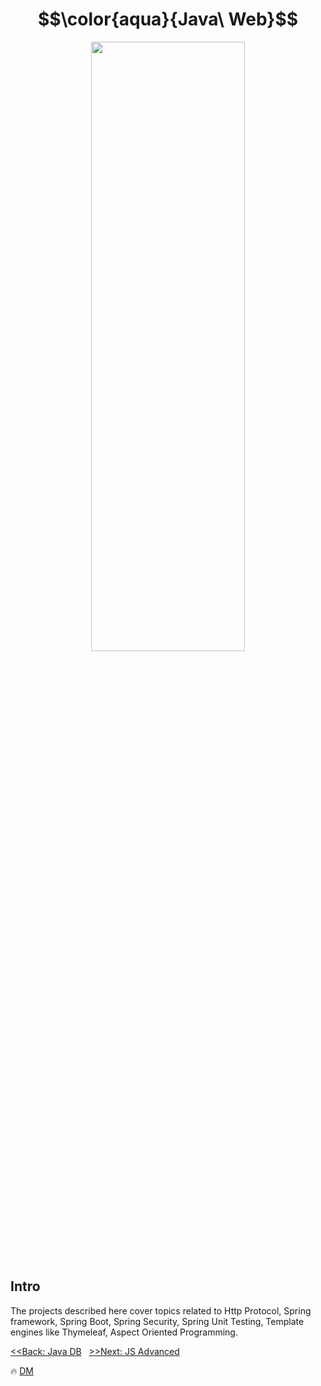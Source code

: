 # $$\color{aqua}{Java\ Web}$$

<p align="center">
  <img width="70%" height="50%" src="https://i.pinimg.com/originals/ba/62/af/ba62afcf259f481e1224d5c4fdbfd992.jpg" />
</p>

## Intro
The projects described here cover topics related to Http Protocol, Spring framework, Spring Boot, Spring Security, Spring Unit Testing, Template engines like Thymeleaf, Aspect Oriented Programming.


[<<Back: Java DB](https://github.com/demarinov/softuni/tree/master/JavaDBModule)
&nbsp;
[>>Next: JS Advanced](https://github.com/demarinov/softuni/tree/master/JSAdvancedModule)

:fire: [DM](https://github.com/demarinov)
